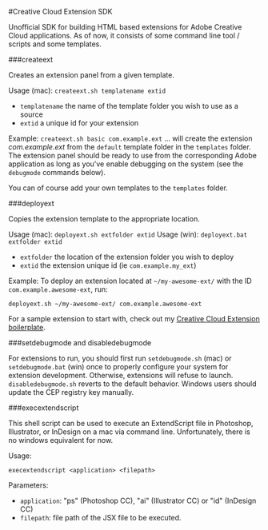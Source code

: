 #Creative Cloud Extension SDK


Unofficial SDK for building HTML based extensions for Adobe Creative Cloud applications.
As of now, it consists of some command line tool / scripts and some templates.

 
###createext 

Creates an extension panel from a given template.

Usage (mac): `createext.sh templatename extid`

* `templatename` the name of the template folder you wish to use as a source
* `extid` a unique id for your extension

Example: `createext.sh basic com.example.ext`  ... will create the extension *com.example.ext* from the `default` template folder in the `templates` folder. The extension panel should be ready to use from the corresponding Adobe application as long as you've enable debugging on the system (see the `debugmode` commands below).

You can of course add your own templates to the `templates` folder.


###deployext

Copies the extension template to the appropriate location. 

Usage (mac): `deployext.sh extfolder extid` 
Usage (win): `deployext.bat extfolder extid` 

* `extfolder` the location of the extension folder you wish to deploy
* `extid` the extension unique id (ie `com.example.my_ext`)

Example: To deploy an extension located at `~/my-awesome-ext/` with the ID `com.example.awesome-ext`, run:

`deployext.sh ~/my-awesome-ext/ com.example.awesome-ext`

For a sample extension to start with, check out my [Creative Cloud Extension boilerplate](https://github.com/davidderaedt/ccext-boilerplate).


###setdebugmode and disabledebugmode

For extensions to run, you should first run `setdebugmode.sh` (mac) or `setdebugmode.bat` (win) once to properly configure your system for extension development. Otherwise, extensions will refuse to launch.
`disabledebugmode.sh` reverts to the default behavior. Windows users should update the CEP registry key manually.

###execextendscript

This shell script can be used to execute an ExtendScript file in Photoshop, Illustrator, or InDesign on a mac via command line. Unfortunately, there is no windows equivalent for now.

Usage:

`execextendscript <application> <filepath>`

Parameters:

* `application`: "ps" (Photoshop CC), "ai" (Illustrator CC) or "id" (InDesign CC)
* `filepath`: file path of the JSX file to be executed.

